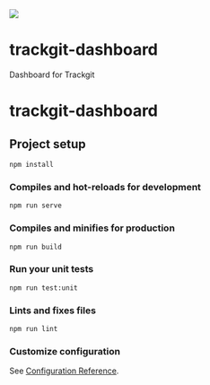 <img src="https://us-central1-trackgit-analytics.cloudfunctions.net/token/ping/kd147audoadatxdznskd" />

# trackgit-dashboard
Dashboard for Trackgit

# trackgit-dashboard

## Project setup
```
npm install
```

### Compiles and hot-reloads for development
```
npm run serve
```

### Compiles and minifies for production
```
npm run build
```

### Run your unit tests
```
npm run test:unit
```

### Lints and fixes files
```
npm run lint
```

### Customize configuration
See [Configuration Reference](https://cli.vuejs.org/config/).
